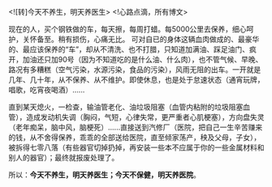 <![转]今天不养生，明天养医生>
<!心路点滴，所有博文>

现在的人，买个钢铁做的车，每天擦，每周打蜡。每5000公里去保养，细心呵护，关怀备至。稍有损伤，心痛无比。
可对自已的身体这辆血肉做成的、最豪华的、最应该保养的“车”，却从不清洗、也不打腊，只知道加满油、踩足油门、疯开，加油还只加90号（因为不知道吃的是什么油、什么肉），也不管气候、早晚、路况有多糟糕（空气污染，水源污染，食品的污染），风雨无阻的出车。一开就是几年、几十年，从不保养、从不维护。即使休息，也是处于怠速状态（通宵玩牌，唱歌，吃宵夜喝酒）……

直到某天熄火，一检查，输油管老化、油垃圾阻塞（血管内粘附的垃圾阻塞血管），造成发动机失调（胸闷，气短，心律失常，更严重者心肌梗塞），方向盘失灵（老年痴呆，脑中风，脑梗死）......直接送到汽修厂（医院，把自己一生辛苦赚来的钱，从不舍得保养，乖乖的全部送给医院，直至倾家荡产，秧及父母，子女），被拆得七零八落（有些器官切掉扔掉，再安装一些本不应属于你的一些金属材料和别人的器官）；最终就报废处理了。

所以：**今天不养生，明天养医生；今天不保健，明天养医院**。